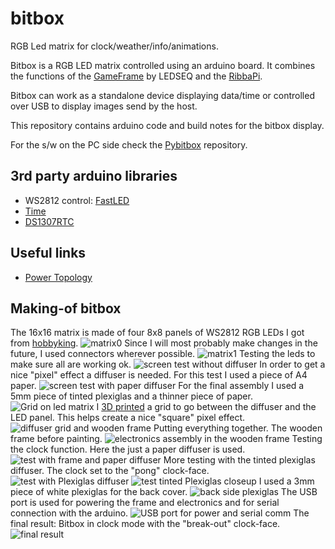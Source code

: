 # bitbox
RGB Led matrix for clock/weather/info/animations.

Bitbox is a RGB LED matrix controlled using an arduino board. It combines the functions of the [GameFrame](https://ledseq.com/product/game-frame) by LEDSEQ and the [RibbaPi](https://github.com/stahlfabrik/RibbaPi). 

Bitbox can work as a standalone device displaying data/time or controlled over USB to display images send by the host.


This repository contains arduino code and build notes for the bitbox display.

For the s/w on the PC side check the [Pybitbox](https://github.com/padeler/Pybitbox) repository.  

## 3rd party arduino libraries 

- WS2812 control: [FastLED](https://github.com/FastLED/FastLED)
- [Time](https://www.pjrc.com/teensy/td_libs_Time.html)
- [DS1307RTC](https://github.com/PaulStoffregen/DS1307RTC) 

## Useful links

- [Power Topology](https://learn.adafruit.com/1500-neopixel-led-curtain-with-raspberry-pi-fadecandy/power-topology)


## Making-of bitbox 

The 16x16 matrix is made of four 8x8 panels of WS2812 RGB LEDs I got from [hobbyking](https://hobbyking.com/en_us/2812-8-8-64-bit-full-color-5050-rgb-led-module.html).
![matrix0](/photos/matrix0.jpg)
Since I will most probably make changes in the future, I used connectors wherever possible.
![matrix1](/photos/matrix1.jpg)
Testing the leds to make sure all are working ok.
![screen test without diffuser](/photos/mario0.jpg)
In order to get a nice "pixel" effect a diffuser is needed. For this test I used a piece of A4 paper.
![screen test with paper diffuser](/photos/mario1.jpg)
For the final assembly I used a 5mm piece of tinted plexiglas and a thinner piece of paper. 
![Grid on led matrix](/photos/grid0.jpg)
I [3D printed](/model/diffuser_grid.scad) a grid to go between the diffuser and the LED panel. 
This helps create a nice "square" pixel effect.
![diffuser grid and wooden frame](/photos/grid.jpg)
Putting everything together. The wooden frame before painting.
![electronics assembly in the wooden frame](/photos/assemply.jpg)
Testing the clock function. Here the just a paper diffuser is used.
![test with frame and paper diffuser](/photos/test_paper_diffuser.jpg)
More testing with the tinted plexiglas diffuser. The clock set to the "pong" clock-face.
![test with Plexiglas diffuser](/photos/test_tinted_plexiglass.jpg)
![test tinted Plexiglas closeup](/photos/tinted_plexiglass2.jpg)
I used a 3mm piece of white plexiglas for the back cover. 
![back side plexiglas](/photos/back_plexiglass.jpg)
The USB port is used for powering the frame and electronics and for serial connection with the arduino.
![USB port for power and serial comm](/photos/usb_port.jpg)
The final result: Bitbox in clock mode with the "break-out" clock-face.
![final result](/photos/final_result.jpg)

